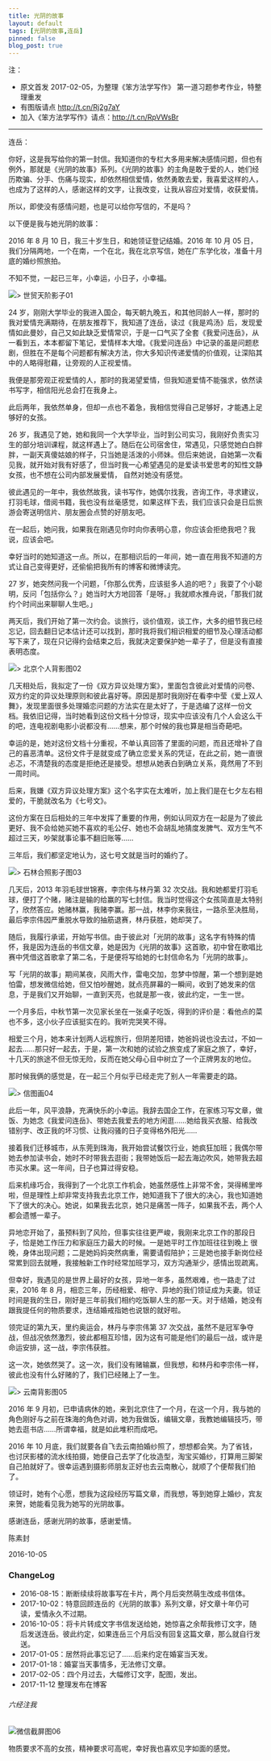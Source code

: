 ```yaml
---
title: 光阴的故事
layout: default
tags: [光阴的故事,连岳]
pinned: false
blog_post: true
---
```


注：

* 原文首发 2017-02-05，为整理《笨方法学写作》 第一道习题参考作业，特整理重发
* 有图版请点 http://t.cn/Rj2g7aY
* 加入《笨方法学写作》请点：http://t.cn/RpVWsBr

----

连岳：

你好，这是我写给你的第一封信。我知道你的专栏大多用来解决感情问题，但也有例外，那就是《光阴的故事》系列。《光阴的故事》的主角是敢于爱的人，她们经历欺骗、分手、伤痛与现实，却依然相信爱情，依然勇敢去爱，我喜爱这样的人，也成为了这样的人，感谢这样的文字，让我改变，让我从容应对爱情，收获爱情。

所以，即使没有感情问题，也是可以给你写信的，不是吗？

以下便是我与她光阴的故事：

2016 年 8 月 10 日，我三十岁生日，和她领证登记结婚。2016 年 10 月 05 日，我们分隔两地，一个在南，一个在北，我在北京写信，她在广东学化妆，准备十月底的婚纱照旅拍。

不知不觉，一起已三年，小幸运，小日子，小幸福。

![> 世贸天阶影子01](https://mmbiz.qlogo.cn/mmbiz_jpg/HRoY0QT1Giaar9EzO21iaF0Mcq1baUxUf4EXfKiaRvSS8pe44pOibDrjk68EYDweFhXbc8SR4VxMn44jgJMyBVRxSQ/0?wx_fmt=jpeg)

24 岁，刚刚大学毕业的我进入国企，每天朝九晚五，和其他同龄人一样，那时的我对爱情充满期待，在朋友推荐下，我知道了连岳，读过《我是鸡汤》后，发现爱情如此曼妙，自己又如此缺乏爱情常识，于是一口气买了全套《我爱问连岳》，从一看到五，本本都留下笔记，爱情样本大增。《我爱问连岳》中记录的虽是问题悲剧，但胜在不是每个问题都有解决方法，你大多知识传递爱情的价值观，让深陷其中的人略得慰藉，让旁观的人正视爱情。

我便是那旁观正视爱情的人，那时的我渴望爱情，但我知道爱情不能强求，依然读书写字，相信阳光总会打在我身上。

此后两年，我依然单身，但却一点也不着急，我相信觉得自己足够好，才能遇上足够好的女孩。

 26 岁，我遇见了她，她和我同一个大学毕业，当时到公司实习，我刚好负责实习生的部分培训课程，就这样遇上了。随后在公司宿舍住，常遇见，只感觉她白白胖胖，一副天真傻姑娘的样子，只当她是活泼的小师妹。但后来她说，自她第一次看见我，就开始对我有好感了，但当时我一心希望遇见的是爱读书爱思考的知性文静女孩，也不想在公司内部发展爱情， 自然对她没有感觉。

彼此遇见的一年中，我依然故我，读书写作，她偶尔找我，咨询工作，寻求建议，打羽毛球，借阅书籍，我也没有丝毫感觉，如果这样下去，我们应该只会是日后旅游会寄送明信片、朋友圈会点赞的好朋友吧。

在一起后，她问我，如果我在刚遇见你时向你表明心意，你应该会拒绝我吧？我说，应该会吧。

幸好当时的她知道这一点。所以，在那相识后的一年间，她一直在用我不知道的方式让自己变得更好，还偷偷把我所有的博客和微博读完。

27 岁，她突然问我一个问题，「你那么优秀，应该挺多人追的吧？」我耍了个小聪明，反问「包括你么？」她当时大方地回答「是呀。」我就顺水推舟说，「那我们就约个时间出来聊聊人生吧。」

两天后，我们开始了第一次约会。谈旅行，谈价值观，谈工作，大多的细节我已经忘记，回去翻日记本估计还可以找到，那时我将我们相识相爱的细节及心理活动都写下来了，现在只记得约会结束之后，我就决定要保护她一辈子了，但是没有直接表明态度。

![> 北京个人背影图02](https://mmbiz.qlogo.cn/mmbiz_jpg/HRoY0QT1Giaar9EzO21iaF0Mcq1baUxUf44vCLVmrpBsNNTpM68ewVwHm0InU3siaJ8w82c0Aiaiahm8zwJLniaI5vsg/0?wx_fmt=jpeg)

几天相处后，我拟定了一份《双方异议处理方案》，里面包含彼此对爱情的问卷、双方约定的异议处理原则和彼此喜好等。原因是那时我刚好在看李中莹《爱上双人舞》，发现里面很多处理婚恋问题的方法实在是太好了，于是选编了这样一份文档。我依旧记得，当时她看到这份文档十分惊讶，现实中应该没有几个人会这么干的吧，连电视剧电影小说都没有……想来，那个时候的我也算是相当奇葩吧。

幸运的是，她对这份文档十分重视，不单认真回答了里面的问题，而且还增补了自己的喜恶清单。这份文件于是就变成了确立恋爱关系的凭证，在此之前，她一直很忐忑，不清楚我的态度是拒绝还是接受。想想从她表白到确立关系，竟然用了不到一周时间。

后来，我嫌《双方异议处理方案》这个名字实在太难听，加上我们是在七夕左右相爱的，干脆就改名为《七号文》。

这份方案在日后相处的三年中发挥了重要的作用，例如认同双方在一起是为了彼此更好、我不会给她买她不喜欢的毛公仔、她也不会胡乱地猜度发脾气、双方生气不超过三天，吵架就事论事不翻旧账等……

三年后，我们都坚定地认为，这七号文就是当时的婚约了。

![> 石林合照影子图03](https://mmbiz.qlogo.cn/mmbiz_jpg/HRoY0QT1Giaar9EzO21iaF0Mcq1baUxUf4zL1ox68Aiap4ASqpjlNWwJiaZzK5xwOtZDe4fT6qPFPmY3Mnt9Omcxcg/0?wx_fmt=jpeg)

几天后，2013 年羽毛球世锦赛，李宗伟与林丹第 32 次交战。我和她都爱打羽毛球，便打了个赌，赌注是输的给赢的写七封信。我当时觉得这个女孩简直是太特别了，欣然答应。她赌林赢，我赌李赢。那一战，林李你来我往，一路杀至决胜局，最后李宗伟因严重脱水导致的抽筋退赛，林丹获胜，她却哭了。

随后，我履行承诺，开始写书信。由于彼此对「光阴的故事」这名字有特殊的情怀，我是因为连岳的书信文章，她是因为《光阴的故事》这首歌，初中曾在歌唱比赛中凭借这首歌拿了第二名，于是便将写给她的七封信命名为「光阴的故事」。

写「光阴的故事」期间某夜，风雨大作，雷电交加，忽梦中惊醒，第一个想到是她怕雷，想发微信给她，但又怕吵醒她，就点亮屏幕的一瞬间，收到了她发来的信息，于是我们又开始聊，一直到天亮，也就是那一夜，彼此约定，一生一世。

一个月多后，中秋节第一次见家长坐在一张桌子吃饭，得到的评价是：看他点的菜也不多，这小伙子应该挺实在的。我听完哭笑不得。

相爱三个月，她本来计划两人远程旅行，但阴差阳错，她爸妈说也没去过，不如一起去……那只好一起去，于是，第一次和她的试验之旅变成了家庭之旅了，幸好，十几天的旅途不但无惊无险，反而在她父母心目中树立了一个正牌男友的地位。

那时候我俩的感觉是，在一起三个月似乎已经走完了别人一年需要走的路。

![> 信图画04](https://mmbiz.qlogo.cn/mmbiz_jpg/HRoY0QT1Giaar9EzO21iaF0Mcq1baUxUf43N6sr40NUmhW9jHwEHYhYiazC51FcJ1Qr4U7ZUiaaZy4BK1fIFXEibyXQ/0?wx_fmt=jpeg)

此后一年，风平浪静，充满快乐的小幸运。我辞去国企工作，在家练习写文章，做饭、为她念《我爱问连岳》、带她去我爱去的地方闲逛……她给我买衣服、给我改错别字、改正我的坏习惯、让我闷骚的日子变得格外阳光……

接着我们迁移城市，从东莞到珠海，我开始尝试餐饮行业，她疯狂加班；我偶尔带她去参加读书会，她时不时带我去逛街；我带她饭后一起去海边吹风，她带我去超市买水果。这一年间，日子也算过得安稳。

后来机缘巧合，我得到了一个北京工作机会，她虽然感性上非常不舍，哭得稀里哗啦，但是理性上却非常支持我去北京工作，她知道我下了很大的决心，我也知道她下了很大的决心。她说，如果我去北京，她只是痛苦一阵子，如果我不去，两个人都会遗憾一辈子。

异地恋开始了，虽预料到了风险，但事实往往更严峻，我刚来北京工作的那段日子，恰是她工作压力和家庭压力最大的时候。一是她平时工作加班往往到晚上 很晚，身体出现问题；二是她妈妈突然病重，需要请假陪护；三是她也接手新岗位经常累到回去就睡，我接触新工作时经常加班学习，双方沟通渐少，感情出现疏离。

但幸好，我遇见的是世界上最好的女孩，异地一年多，虽然艰难，也一路走了过来，2016 年 8 月，相恋三年，历经相爱、相守、异地的我们领证成为夫妻。领证时间是我的生日，刚好是三年前我们相约吃饭聊人生的那一天。对于结婚，她没有跟我提任何的物质要求，连结婚戒指她也说银的就好啦。

领完证的第九天，里约奥运会，林丹与李宗伟第 37 次交战，虽然不是冠军争夺战，但战况依然激烈，彼此都相互珍惜，因为这有可能是他们的最后一战，或许是命运安排，这一战，李宗伟获胜。

这一次，她依然哭了。这一次，我们没有赌输赢，但我想，和林丹和李宗伟一样，彼此也没有什么好赌的了，我们已经赌上了一生。

![> 云南背影图05](https://mmbiz.qlogo.cn/mmbiz_jpg/HRoY0QT1Giaar9EzO21iaF0Mcq1baUxUf4xsibG6TZD4kFrokom4AiaKj6GpJu1IVkXPeRRWWFLIzf3icJot1z4UOtQ/0?wx_fmt=jpeg)

2016 年 9 月初，已申请病休的她，来到北京住了一个月，在这一个月，我与她的角色刚好与之前在珠海的角色对调，她为我做饭，编辑文章，我教她编辑技巧，带她去逛书店……所谓幸福，就是如此堆积而成吧。

2016 年 10 月底，我们就要各自飞去云南拍婚纱照了，想想都会笑。为了省钱，也讨厌影楼的流水线拍摄，她便自己去学了化妆造型，淘宝买婚纱，打算用三脚架自己拍就好了。很幸运遇到摄影师朋友正好也去云南散心，就顺了个便帮我们拍了。

领证时，她有个心愿，想我为这段经历写篇文章，而我想，等到她穿上婚纱，宾友来贺，她能看见我为她写的光阴故事。

感谢连岳，感谢光阴的故事，感谢爱情。

陈素封

2016-10-05


### ChangeLog

- 2016-08-15：断断续续将故事写在卡片，两个月后突然萌生改成书信体。
- 2017-10-02：特意回顾连岳的《光阴的故事》系列文章，好文章十年仍可读，爱情永久不过期。
- 2016-10-05：将卡片转成文字书信发送给她，她惊喜之余帮我修订文字，随后发送连岳。彼此约定，如果连岳三个月后没有回复这篇文章，那么就自行发送。
- 2017-01-05：居然将此事忘记了……后来约定在婚宴当天发。
- 2017-01-18：婚宴当天事情多，无法修订文章。
- 2017-02-05：四个月过去，大幅修订文字，配图，发出。
- 2017-11-12 整理发布在博客




###### 六经注我

![微信截屏图06](https://mmbiz.qlogo.cn/mmbiz_jpg/HRoY0QT1Giaar9EzO21iaF0Mcq1baUxUf491ibUaCic2yjpmZwvib57RQfuG7PQXTuQPpr0NVvxukonIQhebKkpZicPw/0?wx_fmt=jpeg)

物质要求不高的女孩，精神要求可高呢，幸好我也喜欢见字如面的感觉。





